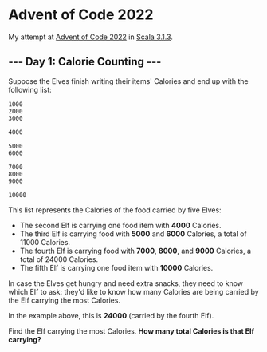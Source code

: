 # Advent of Code 2022

My attempt at [Advent of Code 2022](https://adventofcode.com/) in [Scala 3.1.3](https://www.scala-lang.org/download/3.1.3.html).

## --- Day 1: Calorie Counting ---

Suppose the Elves finish writing their items' Calories and end up with the following list:

```
1000
2000
3000

4000

5000
6000

7000
8000
9000

10000
```

This list represents the Calories of the food carried by five Elves:

- The second Elf is carrying one food item with **4000** Calories.
- The third Elf is carrying food with **5000** and **6000** Calories, a total of 11000 Calories.
- The fourth Elf is carrying food with **7000**, **8000**, and **9000** Calories, a total of 24000 Calories.
- The fifth Elf is carrying one food item with **10000** Calories.

In case the Elves get hungry and need extra snacks, they need to know which Elf to ask: 
they'd like to know how many Calories are being carried by the Elf carrying the most Calories. 

In the example above, this is **24000** (carried by the fourth Elf).

Find the Elf carrying the most Calories. **How many total Calories is that Elf carrying?**
